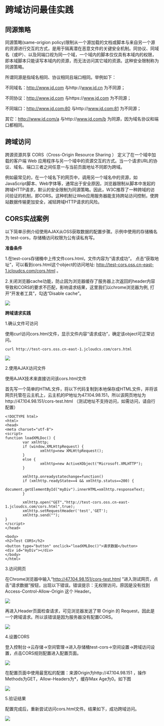 # 跨域访问最佳实践

## 同源策略

同源策略(same-origion policy)限制从一个源加载的文档或脚本与来自另一个源的资源进行交互的方式，是用于隔离潜在恶意文件的关键安全机制。同协议、同域名（或IP）、以及同端口视为同一个域，一个域内的脚本仅仅具有本域内的权限，即本域脚本只能读写本域内的资源，而无法访问其它域的资源。这种安全限制称为同源策略。

所谓同源是指域名相同、协议相同且端口相同。举例如下：

不同域名：http://www.jd.com 与http://www.jd.cn 为不同源；

不同协议：http://www.jd.com 与https://www.jd.com 为不同源；

不同端口：http://www.jd.com:80 与http://www.jd.com:81 为不同源；

其它：http://www.jd.com/a 与http://www.jd.com/b 为同源，因为域名协议和端口都相同。

## 跨域访问

跨源资源共享 CORS（Cross-Origin Resource Sharing ） 定义了在一个域中加载的客户端 Web 应用程序与另一个域中的资源交互的方式。当一个请求URL的协议、域名、端口三者之间任意一与当前页面地址不同即为跨域。

例如最常见的，在一个域名下的网页中，调用另一个域名中的资源，如JavaScript脚本、Web字体等，通常出于安全原因，浏览器限制从脚本中发起的跨域HTTP请求，默认的安全限制为同源策略。因此，W3C推荐了一种跨域的访问验证的机制，即CORS。这种机制让Web应用服务器能支持跨站访问控制，使跨站数据传输更加安全，减轻跨域HTTP请求的风险。

## CORS实战案例

以下简单示例介绍使用AJAX从OSS获取数据的配置步骤。示例中使用的存储桶名为 test-cors，存储桶访问权限为公有读私有写。

**准备条件**

1.在test-cors存储桶中上传文件cors.html，文件内容为“请求成功”。 点击“获取地址”，可以看到cors.html这个object的访问地址: http://test-cors.oss.cn-east-1.jcloudcs.com/cors.html 。

2.关闭浏览器cache功能，防止因为浏览器缓存了服务器上次返回的header内容导致和CORS的要求不匹配，影响请求结果，这里我们以chrome浏览器为例, 打开“开发者工具”，勾选“Disable cache”。

![](https://github.com/jdcloudcom/cn/blob/edit/image/Object-Storage-Service/OSS-083.jpg)

**跨域请求实践**

1.确认文件可访问

使用curl访问cors.html文件，显示文件内容“请求成功”，确定该object可正常访问。
```
curl http://test-cors.oss.cn-east-1.jcloudcs.com/cors.html
```
![](https://github.com/jdcloudcom/cn/blob/edit/image/Object-Storage-Service/OSS-084.jpg)

2.使用AJAX访问文件

使用AJAX技术来直接访问该cors.html文件

首先写一个简单的HTML文件，将以下代码复制到本地保存成HTML文件，并将该网页托管在云主机上，云主机的IP地址为47.104.98.151，所以该网页地址为http://47.104.98.151/cors-test.html （测试地址不支持访问，如需访问，请自行配置）
```
<!DOCTYPE html>
<html>
<head>
<meta charset="utf-8">
<script>
function loadXMLDoc() {
        var xmlhttp;
        if (window.XMLHttpRequest) {
                xmlhttp=new XMLHttpRequest();
        }
        else {
                xmlhttp=new ActiveXObject("Microsoft.XMLHTTP");
        }
        
        xmlhttp.onreadystatechange=function()
        if (xmlhttp.readyState==4 && xmlhttp.status==200) {
              document.getElementById("myDiv").innerHTML=xmlhttp.responseText;
        }
        
        xmlhttp.open("GET","http://test-cors.oss.cn-east-1.jcloudcs.com/cors.html",true);
        xmlhttp.setRequestHeader('test','GET');
        xmlhttp.send("");
}
</script>
</head>

<body>
<h2>Test CORS</h2>
<button type="button" onclick="loadXMLDoc()">请求数据</button>
<div id="myDiv"></div>
</body>
</html>
```
3.访问网页

在Chrome浏览器中输入“http://47.104.98.151/cors-test.html ”进入测试网页，点击“请求数据”按钮，出现以下错误。错误提示：无权限访问，原因是没有找到 Access-Control-Allow-Origin 这个 Header。

![](https://github.com/jdcloudcom/cn/blob/edit/image/Object-Storage-Service/OSS-085.jpg)

再进入Header页面检查请求，可见浏览器发送了带 Origin 的 Request，因此是一个跨域请求。所以该错误是因为服务器没有配置CORS。

![](https://github.com/jdcloudcom/cn/blob/edit/image/Object-Storage-Service/OSS-086.jpg)

4.设置CORS

登入控制台->云存储->空间管理->进入存储桶test-cors->空间设置->跨域访问设置，点击CORS规则配置进入配置页面。

![](https://github.com/jdcloudcom/cn/blob/edit/image/Object-Storage-Service/OSS-087.jpg)

在配置页面中使用最宽松的配置：来源Origin为http://47.104.98.151 ，操作Methods为GET，Allow-Headers为*，缓存Max Age为0。如下图

![](https://github.com/jdcloudcom/cn/blob/edit/image/Object-Storage-Service/OSS-088.jpg)

5.验证结果

配置完成后，重新尝试访问cors.html文件。结果如下，成功跨域访问。

![](https://github.com/jdcloudcom/cn/blob/edit/image/Object-Storage-Service/OSS-089.jpg)
